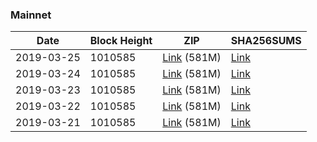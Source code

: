 ### Mainnet

|    Date    | Block Height | ZIP | SHA256SUMS |
| ---------- | ------------ | --- | ---------- |
| 2019-03-25 | 1010585 | [Link](https://s3-ap-southeast-2.amazonaws.com/ion-bootstrap/mainnet/2019-03-25/bootstrap.dat.zip) (581M) | [Link](https://s3-ap-southeast-2.amazonaws.com/ion-bootstrap/mainnet/2019-03-25/SHA256SUMS) |
| 2019-03-24 | 1010585 | [Link](https://s3-ap-southeast-2.amazonaws.com/ion-bootstrap/mainnet/2019-03-24/bootstrap.dat.zip) (581M) | [Link](https://s3-ap-southeast-2.amazonaws.com/ion-bootstrap/mainnet/2019-03-24/SHA256SUMS) |
| 2019-03-23 | 1010585 | [Link](https://s3-ap-southeast-2.amazonaws.com/ion-bootstrap/mainnet/2019-03-23/bootstrap.dat.zip) (581M) | [Link](https://s3-ap-southeast-2.amazonaws.com/ion-bootstrap/mainnet/2019-03-23/SHA256SUMS) |
| 2019-03-22 | 1010585 | [Link](https://s3-ap-southeast-2.amazonaws.com/ion-bootstrap/mainnet/2019-03-22/bootstrap.dat.zip) (581M) | [Link](https://s3-ap-southeast-2.amazonaws.com/ion-bootstrap/mainnet/2019-03-22/SHA256SUMS) |
| 2019-03-21 | 1010585 | [Link](https://s3-ap-southeast-2.amazonaws.com/ion-bootstrap/mainnet/2019-03-21/bootstrap.dat.zip) (581M) | [Link](https://s3-ap-southeast-2.amazonaws.com/ion-bootstrap/mainnet/2019-03-21/SHA256SUMS) |
